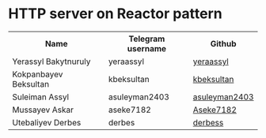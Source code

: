 # HTTP server on Reactor pattern 

<table>
    <tr>
        <th>Name</th>
        <th>Telegram username</th>
        <th>Github</th>
    </tr>
    <tr>
        <td>Yerassyl Bakytnuruly</td>
        <td>yeraassyl</td>
        <td><a href="https://github.com/yeraassyl/">yeraassyl</a></td>
    </tr>
    <tr>
        <td>Kokpanbayev Beksultan</td>
        <td>kbeksultan</td>
        <td><a href="https://github.com/kbeksultan/SystemProgramming">kbeksultan</a></td>
    </tr>
    <tr>
        <td>Suleiman Assyl</td>
        <td>asuleyman2403</td>
        <td><a href="https://github.com/asuleyman2403/system-programming">asuleyman2403</a></td>
 	</tr>					
    <tr>
        <td>Mussayev Askar</td>
        <td>aseke7182</td>
        <td><a href="https://github.com/aseke7182/System-Programming">Aseke7182</a></td>
    </tr>
    <tr>
        <td>Utebaliyev Derbes</td>
        <td>derbes</td>
        <td><a href="https://github.com/derbess/System-Programming2020">derbess</a></td>
    </tr>
</table>
